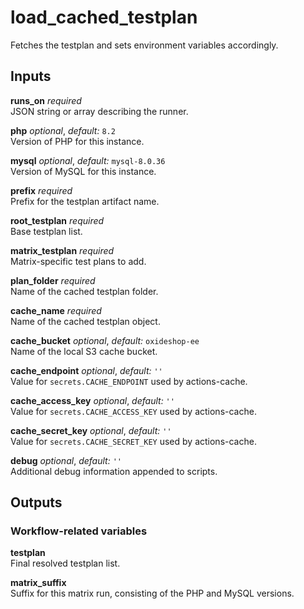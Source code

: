 # load_cached_testplan

Fetches the testplan and sets environment variables accordingly.

## Inputs

**runs_on** *required*  
JSON string or array describing the runner.

**php** *optional*, *default:* `8.2`  
Version of PHP for this instance.

**mysql** *optional*, *default:* `mysql-8.0.36`  
Version of MySQL for this instance.

**prefix** *required*  
Prefix for the testplan artifact name.

**root_testplan** *required*  
Base testplan list.

**matrix_testplan** *required*  
Matrix-specific test plans to add.

**plan_folder** *required*  
Name of the cached testplan folder.

**cache_name** *required*  
Name of the cached testplan object.

**cache_bucket** *optional*, *default:* `oxideshop-ee`  
Name of the local S3 cache bucket.

**cache_endpoint** *optional*, *default:* `''`  
Value for `secrets.CACHE_ENDPOINT` used by actions-cache.

**cache_access_key** *optional*, *default:* `''`  
Value for `secrets.CACHE_ACCESS_KEY` used by actions-cache.

**cache_secret_key** *optional*, *default:* `''`  
Value for `secrets.CACHE_SECRET_KEY` used by actions-cache.

**debug** *optional*, *default:* `''`  
Additional debug information appended to scripts.

## Outputs

### Workflow-related variables

**testplan**  
Final resolved testplan list.

**matrix_suffix**  
Suffix for this matrix run, consisting of the PHP and MySQL versions.
